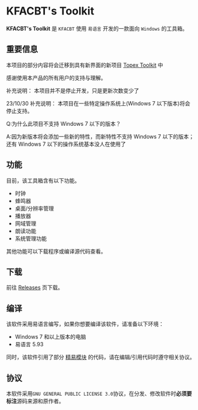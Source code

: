 # KFACBT's Toolkit

**KFACBT's Toolkit** 是 `KFACBT` 使用 `易语言` 开发的一款面向 `Windows` 的工具箱。

## 重要信息
本项目的部分内容将会迁移到具有新界面的新项目 [Topex Toolkit](https://github.com/TopexStudio/Topex-Toolkit) 中

感谢使用本产品的所有用户的支持与理解。

补充说明：
本项目并不是停止开发，只是更新次数变少了

23/10/30 补充说明：
本项目在一些特定操作系统上(Windows 7 以下版本)将会停止支持。

Q:为什么此项目不支持 Windows 7 以下的版本？

A:因为新版本将会添加一些新的特性，而新特性不支持 Windows 7 以下的版本；还有 Windows 7 以下的操作系统基本没人在使用了

## 功能

目前，该工具箱含有以下功能。

- 时钟
- 蜂鸣器
- 桌面/分辨率管理
- 播放器
- 网域管理
- 朗读功能
- 系统管理功能

其他功能可以下载程序或编译源代码查看。

## 下载
前往 [Releases](https://github.com/gytxtx/KFACBT_Toolkit/releases) 页下载。

## 编译

该软件采用易语言编写，如果你想要编译该软件，请准备以下环境：

- Windows 7 和以上版本的电脑
- 易语言 5.93

同时，该软件引用了部分 [精易模块](https://ec.125.la/) 的代码，请在编辑/引用代码时遵守相关协议。

## 协议

本软件采用`GNU GENERAL PUBLIC LICENSE 3.0`协议，在分发、修改软件时**必须要标注**源码来源和原作者。

<!--  ## 其它
 - [公告API](https://topexstudio.top/Topex-Toolkit/API/GetAnnouncement_gbk)
 - [更新API](https://topexstudio.top/Topex-Toolkit/API/LastVersion)
 - [Apache License 2.0](https://topexstudio.top/apachelicense2)
 - [开发准则](https://topexstudio.top/Topex-Toolkit/devloper-rule) --!>

